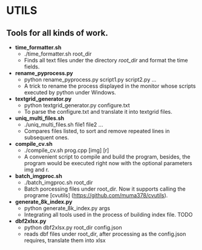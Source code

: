 UTILS
=================

 Tools for all kinds of work.
--------------------------------------
-  **time_formatter.sh**
    -  ./time_formatter.sh root\_dir
    - Finds all text files under the directory *root_dir* and format the time fields.
- **rename_pyprocess.py**
    - python rename_pyprocess.py script1.py script2.py ...
    - A trick to rename the process displayed in the monitor whose scripts executed by python under Windows.
- **textgrid_generator.py**
    - python textgrid_generator.py configure.txt
    - To parse the configure.txt and translate it into textgrid files.
- **uniq\_multi_files.sh**
    - ./uniq\_multi_files.sh file1 file2 ...
    - Compares files listed, to sort and remove repeated lines in subsequent ones.
- **compile_cv.sh**
    - ./compile_cv.sh prog.cpp [img] [r]
    - A convenient script to compile and build the program, besides, the program would be executed right now with the optional parameters img and r. 
- **batch_imgproc.sh**
    - ./batch_imgproc.sh root\_dir
    - Batch porcessing files under root\_dir. Now it supports calling the programe [cvutils] (https://github.com/muma378/cvutils). 
- **generate\_8k_index.py**
    - python generate\_8k_index.py args
    - Integrating all tools used in the process of building index file. TODO
- **dbf2xlsx.py**
    - python dbf2xlsx.py root_dir config.json
    - reads dbf files under root_dir, after processing as the config.json requires, translate them into xlsx

